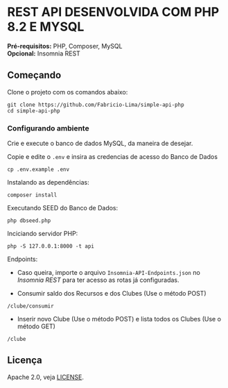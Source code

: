 # REST API DESENVOLVIDA COM PHP 8.2 E MYSQL

**Pré-requisitos:** PHP, Composer, MySQL
<br>
**Opcional:** Insomnia REST

## Começando

Clone o projeto com os comandos abaixo:

```
git clone https://github.com/Fabricio-Lima/simple-api-php
cd simple-api-php
```

### Configurando ambiente

Crie e execute o banco de dados MySQL, da maneira de desejar.


Copie e edite o `.env` e insira as credencias de acesso do Banco de Dados

```
cp .env.example .env
```

Instalando as dependências:

```
composer install
```

Executando SEED do Banco de Dados:

```
php dbseed.php
```

Inciciando servidor PHP:

```
php -S 127.0.0.1:8000 -t api
```

Endpoints:

- Caso queira, importe o arquivo `Insomnia-API-Endpoints.json` no *Insomnia REST* para ter acesso as rotas já configuradas.

- Consumir saldo dos Recursos e dos Clubes (Use o método POST)

```
/clube/consumir
```

- Inserir novo Clube (Use o método POST) e lista todos os Clubes (Use o método GET)
```
/clube
```

## Licença

Apache 2.0, veja [LICENSE](LICENSE).
